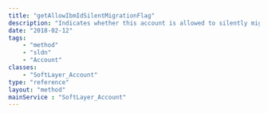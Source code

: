 ```yaml
---
title: "getAllowIbmIdSilentMigrationFlag"
description: "Indicates whether this account is allowed to silently migrate to use IBMid Authentication."
date: "2018-02-12"
tags:
    - "method"
    - "sldn"
    - "Account"
classes:
    - "SoftLayer_Account"
type: "reference"
layout: "method"
mainService : "SoftLayer_Account"
---
```

